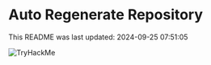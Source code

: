 # Auto Regenerate Repository

This README was last updated: 2024-09-25 07:51:05

 ![TryHackMe](https://tryhackme.com/badge/533634)